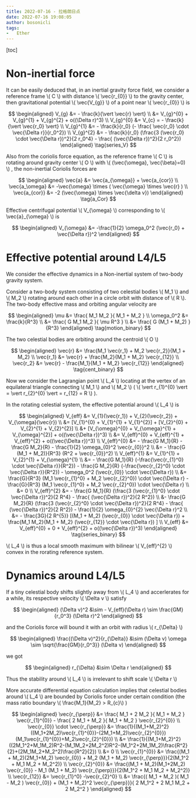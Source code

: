 ```yaml
---
title: 2022-07-16 - 拉格朗日点
date: 2022-07-16 19:08:05
author: bosonicli
tags:
-   Ether
---
```


[toc]

# Non-inertial force

It can be easily deduced that, in an inertial gravity force field, we consider a reference frame \\( C \\) with distance \\( \vec{r_{0}} \\) to the gravity center, then gravitational potential \\( \vec{V_{g}} \\) of a point near \\( \vec{r_{0}} \\) is

$$
\begin{aligned}
	V_{g} &= - \frac{k}{\vert \vec{r} \vert} \\
	&= V_{g}^{0} + V_{g}^{1} + V_{g}^{2} + o((\Delta r)^3) \\
	V_{g}^{0} &= V_{c} = - \frac{k}{\vert \vec{r_0} \vert}	\\
	V_{g}^{1} &= - \frac{k}{r_0} (- \frac{ \vec{r_0} \cdot \vec{\Delta r}}{r_0^2}) \\
	V_{g}^{2} &= - \frac{k}{r_0} (\frac{3 (\vec{r_0} \cdot \vec{\Delta r})^2}{2 r_0^4} - \frac{ (\vec{\Delta r})^2}{2 r_0^2})
\end{aligned}
\tag{series_V}
$$

Also from the coriolis force equation, as the reference frame \\( C \\) is rotating around gravity center \\( O \\) with \\( (\vec{\omega}, \vec{\beta}=0) \\) , the non-inertial Coriolis forces are

$$
\begin{aligned}
	\vec{a} &= \vec{a_{\omega}} + \vec{a_{cor}}	\\
	\vec{a_\omega} &= -\vec{\omega} \times ( \vec{\omega} \times \vec{r} ) \\
	\vec{a_{cor}} &= -2 (\vec{\omega} \times \vec{\delta v})
\end{aligned}
\tag{a_Cor}
$$

Effective centrifugal potential \\( V_{\omega} \\) corresponding to \\( \vec{a}_{\omega} \\) is

$$
\begin{aligned}
	V_{\omega} &= -\frac{1}{2} \omega_0^2 (\vec{r_0} + \vec{\Delta r})^2
\end{aligned}
$$

# Effective potential around L4/L5

We consider the effective dynamics in a Non-inertial system of two-body gravity system.

Consider a two-body system consisting of two celestial bodies \\( M_1 \\) and \\( M_2 \\) rotating around each other in a circle orbit with distance of \\( R \\). The two-body effective mass and orbiting angular velocity are

$$
\begin{aligned}
	\mu &= \frac{ M_1 M_2 }{ M_1 + M_2 }	\\
	\omega_0^2 &= \frac{k}{R^3}	\\
	&= \frac{ G M_1 M_2 }{ \mu R^3 }	\\
	&= \frac{ G (M_1 + M_2) }{R^3}
\end{aligned}
\tag{motion_binary}
$$

The two celestial bodies are orbiting around the centroid \\( O \\)

$$
\begin{aligned}
\vec{r} &= \frac{M_1 \vec{r_1} + M_2 \vec{r_2}}{M_1 + M_2} \\
\vec{r_1} &= \vec{r} + \frac{M_2}{M_1 + M_2} \vec{r_{12}} \\
\vec{r_2} &= \vec{r} - \frac{M_1}{M_1 + M_2} \vec{r_{12}}
\end{aligned}
\tag{cent_binary}
$$

Now we consider the Lagrangian point \\( L_4 \\) locating at the vertex of an equilateral triangle connecting \\( M_1 \\) and \\( M_2 \\) ( \\( \vert r_{1}^{0} \vert = \vert r_{2}^{0} \vert = r_{12} = R \\) ).

In the rotating celestial system, the effective potential around \\( L_4 \\) is

$$
\begin{aligned}
	V_{eff} &= V_{1}(\vec{r_1}) + V_{2}(\vec{r_2}) + V_{\omega}(\vec{r}) \\
	&= [V_{1}^{0} + V_{1}^{1} + V_{1}^{2}] + [V_{2}^{0} + V_{2}^{1} + V_{2}^{2}] \\
	&+ [V_{\omega}^{0} + V_{\omega}^{1} + V_{\omega}^{2}] + o((\vec{\Delta r})^3)	\\
	&= V_{eff}^{0} + V_{eff}^{1} + V_{eff}^{2} + o((\vec{\Delta r})^3)	\\
	V_{eff}^{0} &= - \frac{G M_1}{R} - \frac{G M_2}{R} - \frac{1}{2} \omega_{0}^2 \vec{r_{0}}^2 \\
	&= - \frac{G (M_1 + M_2)}{R^3} (R^2 + \vec{r_{0}}^2) \\
	V_{eff}^{1} &= V_{1}^{1} + V_{2}^{1} + V_{\omega}^{1} \\
	&= - \frac{G M_1}{R} (-\frac{\vec{r_{1}^0} \cdot \vec{\Delta r}}{R^2}) - \frac{G M_2}{R} (-\frac{\vec{r_{2}^0} \cdot \vec{\Delta r}}{R^2}) - \omega_0^2 (\vec{r_{0}} \cdot \vec{\Delta r})	\\
	&= \frac{G}{R^3} (M_1 \vec{r_{1}^0} + M_2 \vec{r_{2}^0}) \cdot \vec{\Delta r} - \frac{G}{R^3} (M_1 \vec{r_{1}^0} + M_2 \vec{r_{2}^0}) \cdot \vec{\Delta r}	\\
	&= 0	\\
	V_{eff}^{2} &= - \frac{G M_1}{R} (\frac{3 (\vec{r_{1}^0} \cdot \vec{\Delta r})^2}{2 R^4} - \frac{ (\vec{\Delta r})^2}{2 R^2}) \\
	&- \frac{G M_2}{R} (\frac{3 (\vec{r_{2}^0} \cdot \vec{\Delta r})^2}{2 R^4} - \frac{ (\vec{\Delta r})^2}{2 R^2}) - \frac{1}{2} \omega_{0}^{2} \vec{\Delta r}^2 \\
	&= - \frac{3G}{2 R^{5}} [(M_1 + M_2) (\vec{r_{0}} \cdot \vec{\Delta r}) + \frac{M_1 M_2}{M_1 + M_2} (\vec{r_{12}} \cdot \vec{\Delta r}) ] \\
	V_{eff} &= V_{eff}^{0} + 0 + V_{eff}^{2} + o((\vec{\Delta r})^3)
\end{aligned}
\tag{series_binary}
$$

\\( L_4 \\) is thus a local smooth maximum with bilinear \\( V_{eff}^{2} \\) convex in the rorating reference system.

# Dynamics around L4/L5

If a tiny celestial body shifts slightly away from \\( L_4 \\) and accerlerates for a while, its respective velocity \\( \Delta v \\) satisfy

$$
\begin{aligned}
	(\Delta v)^2 &\sim - V_{eff}(\Delta r) \sim \frac{GM}{r_0^3} (\Delta r)^2
\end{aligned}
$$

and the Coriolis force will bound it with an orbit with radius \\( r_{\Delta} \\)

$$
\begin{aligned}
	\frac{(\Delta v)^2}{r_{\Delta}} &\sim (\Delta v) \omega \sim \sqrt{\frac{GM}{r_0^3}} (\Delta v)
\end{aligned}
$$

we got

$$
\begin{aligned}
	r_{\Delta} &\sim \Delta r
\end{aligned}
$$

Thus the stability around \\( L_4 \\) is irrelevant to shift scale \\( \Delta r \\)

More accurate differential equation calculation implies that celestial bodies around \\( L_4 \\) are bounded by Coriolis force under certain condition (the mass ratio boundary \\( \frac{M_1}{M_2} > R_{c}\\) )

$$
\begin{aligned}
\vec{r_{\perp}} &= \frac{ M_1 + 2 M_2 }{ M_1 + M_2 } \vec{r_{1}^{0}} - \frac{ 2 M_1 + M_2 }{ M_1 + M_2 } \vec{r_{2}^{0}} \\
\vec{r_{0}} \cdot \vec{r_{\perp}} &= \frac{1}{(M_1+M_2)^2} ((M_1+2M_2)\vec{r_{1}^{0}}-(2M_1+M_2)\vec{r_{2}^{0}})(M_1\vec{r_{1}^{0}}+M_2\vec{r_{2}^{0}})	\\
&= \frac{1}{(M_1+M_2)^2} ((2M_1^2+M_1M_2)R^2-(M_1M_2+2M_2^2)R^2-(M_1^2+2M_1M_2)\frac{R^2}{2}+(2M_1M_2+M_2^2)\frac{R^2}{2})	\\
&= 0	\\
\vec{r_{1}^{0}} &= \frac{(M_1 + M_2)(2M_1+M_2) \vec{r_{0}} + M_2 (M_1 + M_2) \vec{r_{\perp}}}{2(M_1^2 + M_1 M_2 + M_2^2)} \\
\vec{r_{2}^{0}} &= \frac{(M_1 + M_2)(M_1+2M_2) \vec{r_{0}} - M_1 (M_1 + M_2) \vec{r_{\perp}}}{2(M_1^2 + M_1 M_2 + M_2^2)} \\
\vec{r_{12}} &= \vec{r_{1}^0} -\vec{r_{2}^0}	\\
&= \frac{( M_1 + M_2 )( M_1 - M_2 ) \vec{r_{0}} + (M_1 + M_2)^2 \vec{r_{\perp}}}{ 2 M_1^2 + 2 M_1 M_2 + 2 M_2^2 }
\end{aligned}
$$
